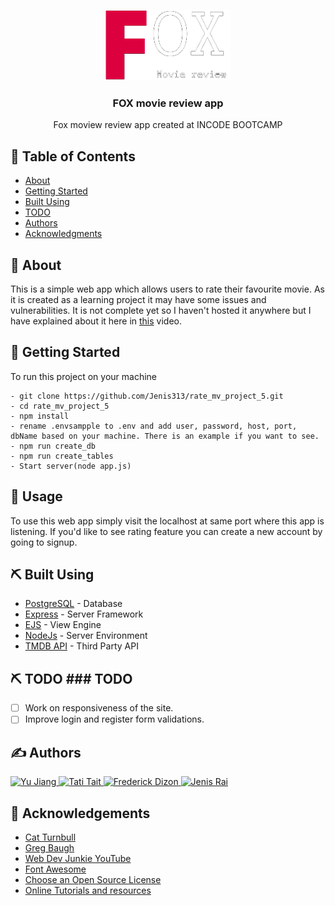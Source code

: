 <p align="center">
  <a href="" rel="noopener">
 <img width=200px src="public/images/FOX.png" alt="Project logo"></a>
</p>

<h3 align="center">FOX movie review app</h3>

<p align="center"> Fox moview review app created at INCODE BOOTCAMP
    <br> 
</p>

## 📝 Table of Contents
- [About](#about)
- [Getting Started](#getting_started)
- [Built Using](#built_using)
- [TODO](#todo)
- [Authors](#authors)
- [Acknowledgments](#acknowledgement)

## 🧐 About <a name = "about"></a>
This is a simple web app which allows users to rate their favourite movie. As it is created as a learning project it may have some issues and vulnerabilities. It is not complete yet so I haven't hosted it anywhere but I have explained about it here in <a href = "https://www.youtube.com/watch?v=lde87KQPVd4">this</a> video.
## 🏁 Getting Started <a name = "getting_started"></a>
To run this project on your machine
```
- git clone https://github.com/Jenis313/rate_mv_project_5.git
- cd rate_mv_project_5
- npm install
- rename .envsampple to .env and add user, password, host, port, dbName based on your machine. There is an example if you want to see.
- npm run create_db 
- npm run create_tables
- Start server(node app.js)
```
## 🎈 Usage <a name="usage"></a>
To use this web app simply visit the localhost at same port where this app is listening. If you'd like to see rating feature you can create a new account by going to signup.

## ⛏️ Built Using <a name = "built_using"></a>
- [PostgreSQL](https://www.postgresql.org/) - Database
- [Express](https://expressjs.com/) - Server Framework
- [EJS](https://www.npmjs.com/package/ejs) - View Engine
- [NodeJs](https://nodejs.org/en/) - Server Environment
- [TMDB API](https://www.themoviedb.org/) - Third Party API

## ⛏️ TODO <a name = "todo"></a>### TODO
- [ ] Work on responsiveness of the site.
- [ ] Improve login and register form validations.

## ✍️ Authors <a name = "authors"></a>
<a href="https://github.com/anniejiang2021">
  <img src="https://avatars.githubusercontent.com/u/89071440" alt="Yu Jiang" width="100"/>
</a>
<a href="https://github.com/TatiTait">
  <img src="https://avatars.githubusercontent.com/u/88529700?v=4" alt="Tati Tait" width="100"/>
</a>
<a href="https://github.com/vhayne14">
  <img src="https://avatars.githubusercontent.com/u/61496616?v=4" alt="Frederick Dizon" width="100"/>
</a>
<a href="https://github.com/Jenis313">
  <img src="https://avatars.githubusercontent.com/u/56223784" alt="Jenis Rai" width="100"/>
</a>

## 🎉 Acknowledgements <a name = "acknowledgement"></a>
- [Cat Turnbull](https://github.com/cattrn)
- [Greg Baugh](https://github.com/GregBaughDev)
- [Web Dev Junkie YouTube](https://www.youtube.com/channel/UCsrVDPJBYeXItETFHG0qzyw)
- [Font Awesome](https://fontawesome.com)
- [Choose an Open Source License](https://choosealicense.com)
- [Online Tutorials and resources](https://www.google.com/)
